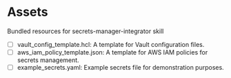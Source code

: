 # Assets

Bundled resources for secrets-manager-integrator skill

- [ ] vault_config_template.hcl: A template for Vault configuration files.
- [ ] aws_iam_policy_template.json: A template for AWS IAM policies for secrets management.
- [ ] example_secrets.yaml: Example secrets file for demonstration purposes.
